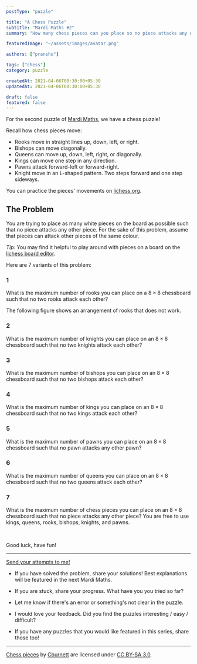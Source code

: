 ```yaml
---
postType: "puzzle"

title: "A Chess Puzzle"
subtitle: "Mardi Maths #2"
summary: "How many chess pieces can you place so no piece attacks any other piece?"

featuredImage: "~/assets/images/avatar.png"

authors: ["pranshu"]

tags: ["chess"]
category: puzzle

createdAt: 2021-04-06T00:30:00+05:30
updatedAt: 2021-04-06T00:30:00+05:30

draft: false
featured: false
---
```


For the second puzzle of [Mardi Maths](/puzzles), we have a chess puzzle!

Recall how chess pieces move:

- Rooks move in straight lines up, down, left, or right.
- Bishops can move diagonally.
- Queens can move up, down, left, right, or diagonally.
- Kings can move one step in any direction.
- Pawns attack forward-left or forward-right.
- Knight move in an L-shaped pattern. Two steps forward and one step sideways.

You can practice the pieces' movements on [lichess.org](https://lichess.org/learn).

## The Problem

You are trying to place as many white pieces on the board as possible such that no piece attacks any other piece.
For the sake of this problem, assume that pieces can attack other pieces of the same colour.

_Tip:_ You may find it helpful to play around with pieces on a board on the [lichess board editor](https://lichess.org/editor/8/8/8/8/8/8/8/8_w_-_-_0_1).

Here are 7 variants of this problem:

### 1

What is the maximum number of rooks you can place on a $8\times 8$ chessboard such that no two rooks attack each other?

The following figure shows an arrangement of rooks that does not work.

### 2

What is the maximum number of knights you can place on an $8 \times 8$ chessboard such that no two knights attack each other?

### 3

What is the maximum number of bishops you can place on an $8\times 8$ chessboard such that no two bishops attack each other?

### 4

What is the maximum number of kings you can place on an $8\times 8$ chessboard such that no two kings attack each other?

### 5

What is the maximum number of pawns you can place on an $8 \times 8$ chessboard such that no pawn attacks any other pawn?

### 6

What is the maximum number of queens you can place on an $8 \times 8$ chessboard such that no two queens attack each other?

### 7

What is the maximum number of chess pieces you can place on an $8\times 8$ chessboard such that no piece attacks any other piece? You are free to use kings, queens, rooks, bishops, knights, and pawns.

&nbsp;

Good luck, have fun!

---

[Send your attempts to me!](/contact)

- If you have solved the problem, share your solutions! Best explanations will be featured in the next Mardi Maths.

- If you are stuck, share your progress. What have you you tried so far?

- Let me know if there's an error or something's not clear in the puzzle.

- I would love your feedback. Did you find the puzzles interesting / easy / difficult?

- If you have any puzzles that you would like featured in this series, share those too!

---

[Chess pieces](https://commons.wikimedia.org/wiki/Category:SVG_chess_pieces) by [Cburnett](https://en.wikipedia.org/wiki/User:Cburnett) are licensed under [CC BY-SA 3.0](https://creativecommons.org/licenses/by-sa/3.0/deed.en).
